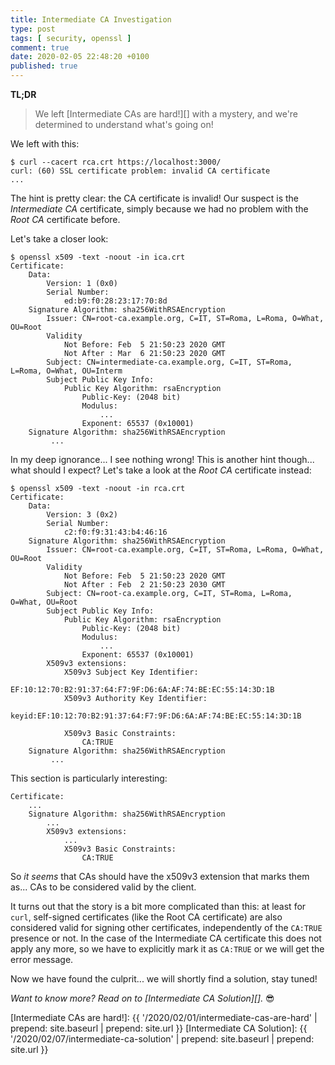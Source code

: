```yaml
---
title: Intermediate CA Investigation
type: post
tags: [ security, openssl ]
comment: true
date: 2020-02-05 22:48:20 +0100
published: true
---
```


**TL;DR**

> We left [Intermediate CAs are hard!][] with a mystery, and we're
> determined to understand what's going on!

We left with this:

```shell
$ curl --cacert rca.crt https://localhost:3000/
curl: (60) SSL certificate problem: invalid CA certificate
...
```

The hint is pretty clear: the CA certificate is invalid! Our suspect is the
*Intermediate CA* certificate, simply because we had no problem with the
*Root CA* certificate before.

Let's take a closer look:

```shell
$ openssl x509 -text -noout -in ica.crt
Certificate:
    Data:
        Version: 1 (0x0)
        Serial Number:
            ed:b9:f0:28:23:17:70:8d
    Signature Algorithm: sha256WithRSAEncryption
        Issuer: CN=root-ca.example.org, C=IT, ST=Roma, L=Roma, O=What, OU=Root
        Validity
            Not Before: Feb  5 21:50:23 2020 GMT
            Not After : Mar  6 21:50:23 2020 GMT
        Subject: CN=intermediate-ca.example.org, C=IT, ST=Roma, L=Roma, O=What, OU=Interm
        Subject Public Key Info:
            Public Key Algorithm: rsaEncryption
                Public-Key: (2048 bit)
                Modulus:
                    ...
                Exponent: 65537 (0x10001)
    Signature Algorithm: sha256WithRSAEncryption
         ...
```

In my deep ignorance... I see nothing wrong! This is another hint though...
what should I expect? Let's take a look at the *Root CA* certificate
instead:

```shell
$ openssl x509 -text -noout -in rca.crt
Certificate:
    Data:
        Version: 3 (0x2)
        Serial Number:
            c2:f0:f9:31:43:b4:46:16
    Signature Algorithm: sha256WithRSAEncryption
        Issuer: CN=root-ca.example.org, C=IT, ST=Roma, L=Roma, O=What, OU=Root
        Validity
            Not Before: Feb  5 21:50:23 2020 GMT
            Not After : Feb  2 21:50:23 2030 GMT
        Subject: CN=root-ca.example.org, C=IT, ST=Roma, L=Roma, O=What, OU=Root
        Subject Public Key Info:
            Public Key Algorithm: rsaEncryption
                Public-Key: (2048 bit)
                Modulus:
                    ...
                Exponent: 65537 (0x10001)
        X509v3 extensions:
            X509v3 Subject Key Identifier: 
                EF:10:12:70:B2:91:37:64:F7:9F:D6:6A:AF:74:BE:EC:55:14:3D:1B
            X509v3 Authority Key Identifier: 
                keyid:EF:10:12:70:B2:91:37:64:F7:9F:D6:6A:AF:74:BE:EC:55:14:3D:1B

            X509v3 Basic Constraints: 
                CA:TRUE
    Signature Algorithm: sha256WithRSAEncryption
         ...
```

This section is particularly interesting:

```text
Certificate:
    ...
    Signature Algorithm: sha256WithRSAEncryption
        ...
        X509v3 extensions:
            ...
            X509v3 Basic Constraints: 
                CA:TRUE
```

So *it seems* that CAs should have the x509v3 extension that marks them
as... CAs to be considered valid by the client.

It turns out that the story is a bit more complicated than this: at least
for `curl`, self-signed certificates (like the Root CA certificate) are also
considered valid for signing other certificates, independently of the
`CA:TRUE` presence or not. In the case of the Intermediate CA certificate
this does not apply any more, so we have to explicitly mark it as `CA:TRUE`
or we will get the error message.

Now we have found the culprit... we will shortly find a solution, stay
tuned!

*Want to know more? Read on to [Intermediate CA Solution][].* 😎

[Intermediate CAs are hard!]: {{ '/2020/02/01/intermediate-cas-are-hard' | prepend: site.baseurl | prepend: site.url }}
[Intermediate CA Solution]: {{ '/2020/02/07/intermediate-ca-solution' | prepend: site.baseurl | prepend: site.url }}
